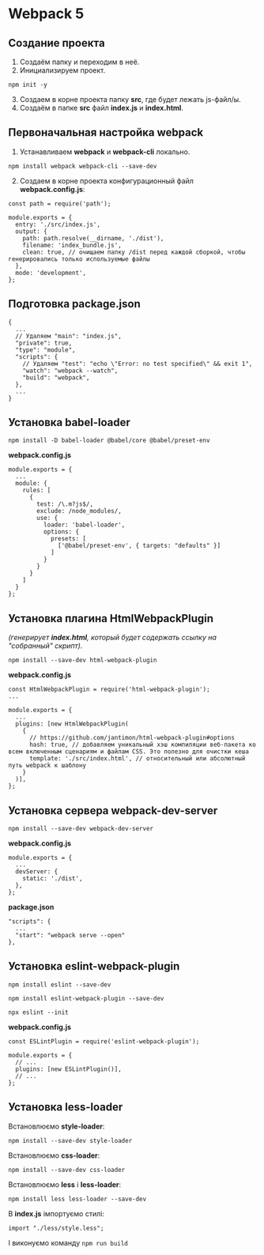 # Webpack 5

## Создание проекта

1. Создаём папку и переходим в неё.
2. Инициализируем проект.

```
npm init -y
```

3. Cоздаем в корне проекта папку **src**, где будет лежать js-файл/ы.
4. Создаём в папке **src** файл **index.js** и **index.html**.

## Первоначальная настройка webpack

1. Устанавливаем **webpack** и **webpack-cli** локально.

```
npm install webpack webpack-cli --save-dev
```

2. Создаем в корне проекта конфигурационный файл **webpack.config.js**:

```
const path = require('path');

module.exports = {
  entry: './src/index.js',
  output: {
    path: path.resolve(__dirname, './dist'),
    filename: 'index_bundle.js',
    clean: true, // очищаем папку /dist перед каждой сборкой, чтобы генерировались только используемые файлы
  },
  mode: 'development',
};
```

## Подготовка package.json 

```
{
  ...
  // Удаляем "main": "index.js",
  "private": true,
  "type": "module",
  "scripts": {
    // Удаляем "test": "echo \"Error: no test specified\" && exit 1",
    "watch": "webpack --watch",
    "build": "webpack",
  },
  ...
}
```

## Установка babel-loader

```
npm install -D babel-loader @babel/core @babel/preset-env
```

**webpack.config.js**

```
module.exports = {
  ...
  module: {
    rules: [
      {
        test: /\.m?js$/,
        exclude: /node_modules/,
        use: {
          loader: 'babel-loader',
          options: {
            presets: [
              ['@babel/preset-env', { targets: "defaults" }]
            ]
          }
        }
      }
    ]
  }
};
```

## Установка плагина HtmlWebpackPlugin

 *(генерирует **index.html**, который будет содержать ссылку на "собранный" скрипт).*

```
npm install --save-dev html-webpack-plugin
```

**webpack.config.js**
```
const HtmlWebpackPlugin = require('html-webpack-plugin');
...

module.exports = {
  ...
  plugins: [new HtmlWebpackPlugin(
    {
      // https://github.com/jantimon/html-webpack-plugin#options
      hash: true, // добавляем уникальный хэш компиляции веб-пакета ко всем включенным сценариям и файлам CSS. Это полезно для очистки кеша
      template: './src/index.html', // относительный или абсолютный путь webpack к шаблону
    }
  )],
};
```

## Установка сервера webpack-dev-server

`npm install --save-dev webpack-dev-server`

**webpack.config.js**

```
module.exports = {
  ...
  devServer: {
    static: './dist',
  },
};
```

**package.json**
```
"scripts": {
  ...
  "start": "webpack serve --open"
},
```

## Установка eslint-webpack-plugin

```
npm install eslint --save-dev
```
```
npm install eslint-webpack-plugin --save-dev
```
```
npx eslint --init
```

**webpack.config.js**
```
const ESLintPlugin = require('eslint-webpack-plugin');

module.exports = {
  // ...
  plugins: [new ESLintPlugin()],
  // ...
};
```

## Установка less-loader

Встановлюємо **style-loader**:

```
npm install --save-dev style-loader
```

Встановлюємо **css-loader**:

```
npm install --save-dev css-loader
```

Встановлюємо **less** і **less-loader**:

```
npm install less less-loader --save-dev
```

В **index.js** імпортуємо стилі:

```
import "./less/style.less";
```

І виконуємо команду ```npm run build```

